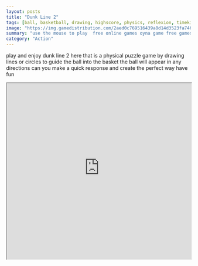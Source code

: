 ```yaml
---
layout: posts
title: "Dunk Line 2"
tags: [ball, basketball, drawing, highscore, physics, reflexion, timekiller, webgl, free, online, games, oyna, game, free, games, play, play, games]
image: "https://img.gamedistribution.com/2aed0c769516439a8d14d3523fa74695-512x384.jpeg"
summary: "use the mouse to play  free online games oyna game free games play play games"
category: "Action"
---
```


play and enjoy dunk line 2 here that is a physical puzzle game by drawing lines or circles to guide the ball into the basket the ball will appear in any directions can you make a quick response and create the perfect way have fun

<iframe width="100%" height="480px;" src="https://html5.gamedistribution.com/2aed0c769516439a8d14d3523fa74695/"></iframe>